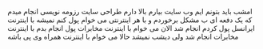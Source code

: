 امشب باید بتونم ایم وب سایت بیارم بالا
دارم طراحی سایت رزومه نویسی انجام میدم که یک دفعه ای ب مشکل برخوردم و با هر اینترنتی می خوام پول کنم نمیشه 
با اینترنت ایرانسل پول کردم انجام شد الان می خوام با اینترنت مخابرات پول انجام بدم
با اینترنت مخابرات انجام شد ولی دیشب نمیشد حالا می خوام با اینترنت همراه وی پی باشه